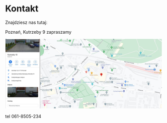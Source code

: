 # Kontakt

Znajdziesz nas tutaj:

Poznań, Kutrzeby 9
zapraszamy

<img src="images/map.JPG" width = 900>

tel 061-8505-234
